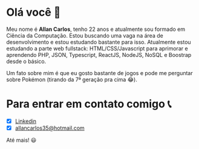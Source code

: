 # Olá você 👋

Meu nome é **Allan Carlos**, tenho 22 anos e atualmente sou formado em Ciência da Computação. Estou buscando uma vaga na área de desenvolvimento e estou estudando bastante para isso. Atualmente estou estudando a parte web fullstack: HTML/CSS/Javascript para aprimorar e aprendendo PHP, JSON, Typescript, ReactJS, NodeJS, NoSQL e Boostrap desde o básico.

Um fato sobre mim é que eu gosto bastante de jogos e pode me perguntar sobre Pokémon (tirando da 7ª geração pra cima 😂).

# Para entrar em contato comigo 📞
 - [x] [Linkedin](https://www.linkedin.com/in/allan-silva-50961815a/)
 - [x] allancarlos35@hotmail.com
 
 Até mais! :smiley:
